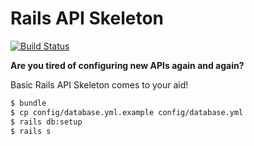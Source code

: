 # Rails API Skeleton

[![Build Status](https://circleci.com/gh/brave-ruby-squad/rails-api-skeleton.svg?style=shield&circle-token=0605acc79f2785dd76bf3c7a6257437f8c011881)](https://circleci.com/gh/brave-ruby-squad/rails-api-skeleton)

__Are you tired of configuring new APIs again and again?__

Basic Rails API Skeleton comes to your aid!

```sh
$ bundle
$ cp config/database.yml.example config/database.yml
$ rails db:setup
$ rails s
```
